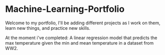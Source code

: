 # Machine-Learning-Portfolio

Welcome to my portfolio, I'll be adding different projects as I work on them, learn new things, and practice new skills.

At the moment i've completed:
  A linear regression model that predicts the max temperature given the min and mean temperature in a dataset from WW2.
